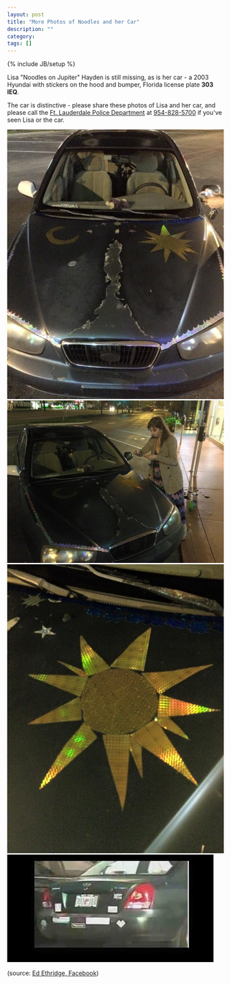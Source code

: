 ```yaml
---
layout: post
title: "More Photos of Noodles and her Car"
description: ""
category: 
tags: []
---
```

{% include JB/setup %}

Lisa "Noodles on Jupiter" Hayden is still missing, as is her car - a 2003 Hyundai with stickers on the hood and bumper, Florida license plate __303 IEQ__.

The car is distinctive - please share these photos of Lisa and her car, and please call the [Ft. Lauderdale Police Department][flpd] at <a href="tel:954-828-5700">954-828-5700</a> if you've seen Lisa or the car.

<img src="/i/hood.jpg" alt="Hood of Lisa's car, showing glitter decals" class="photo" />

<img src="/i/snap.jpg" alt="Lisa photographing her handiwork" class="photo" />

<img src="/i/detail.jpg" alt="One of the glitter decorations, close-up" class="photo" />

<img src="/i/back.jpg" alt="The rear of Lisa's Hyundai" class="photo" />

(source: [Ed Ethridge, Facebook][ee])

[flpd]: http://www.flpd.org/ "Ft. Lauderdale, FL Police Department"
[ee]: https://www.facebook.com/ed.ethridge/posts/10153527544407892

